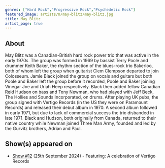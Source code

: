 ```yaml
---
genres: ["Hard Rock","Progressive Rock","Psychedelic Rock"]
featured_image: artists/m/may-blitz/may-blitz.jpg
title: May Blitz
artist_page: true
---
```

## About

May Blitz was a Canadian-British hard rock power trio that was active in the early 1970s.
The group was formed in 1969 by bassist Terry Poole and drummer Keith Baker, the rhythm section of the blues-rock trio Bakerloo, both of whom left the group when guitarist Clem Clempson departed to join Colosseum. Jamie Black joined the group on vocals and guitars but both Poole and Baker left the group before it recorded, Poole and Baker joining Vinegar Joe and Uriah Heep respectively. Black then added fellow Canadian Reid Hudson on bass and Tony Newman, who had played with Jeff Beck, The Hollies and Sounds Incorporated, on drums.
After playing UK pubs, the group signed with Vertigo Records (in the US they were on Paramount Records) and released their debut album in 1970. A second album followed in early 1971, but due to lack of commercial success the trio disbanded in late 1971. Black and Hudson, both originally from Canada, returned to their native country while Newman joined Three Man Army, founded and led by the Gurvitz brothers, Adrian and Paul.

## Show(s) appeared on

- [Show #12](/shows/featuring-a-celebration-of-vertigo-records/) (25th September 2024) - Featuring: A celebration of Vertigo Records

